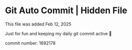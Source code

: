 # Git Auto Commit | Hidden File

This file was added Feb 12, 2025

Just for fun and keeping my daily git commit active 🤪

commit number: 1692178
